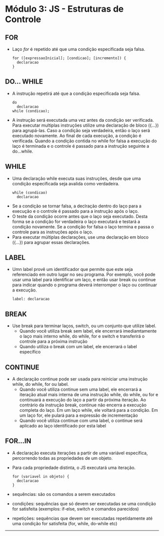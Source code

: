 # **Módulo 3: JS - Estruturas de Controle**

## **FOR**
* Laço *for* é repetido até que uma condição especificada seja falsa.
  ```
  for ([expressaoInicial]; [condicao]; [incremento]) {
    declaracao
  }
  ```

## **DO... WHILE**
* A instrução repetirá até que a condição especificada seja falsa. 
  ```
  do
    declaracao
  while (condicao);  
  ```
* A instrução será executada uma vez antes da condição ser verificada. Para executar multiplas instruções utilize uma declaração de bloco ({...}) para agrupá-las. Caso a condição seja verdadeira, então o laço será executado novamente. Ao final de cada execução, a condição é verificada. Quando a condição contida no while for falsa a execução do laço é terminada e o controle é passado para a instrução seguinte a do...while.

## **WHILE**
* Uma declaração while executa suas instruções, desde que uma condição especificada seja avalida como verdadeira.
  ```
  while (condicao)
    declaracao
  ```
* Se a condição se tornar falsa, a declração dentro do laço para a execução e o controle é passado para a instrução após o laço.
* O teste da condição ocorre antes que o laço seja executado. Desta forma se a condição for verdadeira o laço executará e testará a condição novamente. Se a condição for falsa o laço termina e passa o controle para as instruções após o laço.
* Para executar múltiplas declarações, use uma declaração em bloco ({...}) para agrupar essas declarações.

## **LABEL**
* Umn label provê um identificador que permite que este seja referenciado em outro lugar no seu programa. Por exemplo, você pode usar uma label para identificar um laço, e então usar break ou continue para indicar quando o programa deverá interromper o laço ou continuar a execução. 
  ```
  label: declaracao
  ```

## **BREAK**
* Use break para terminar laços, switch, ou um conjunto que utilize label.
  * Quando você utiliza break sem label, ele encerrará imediamtamente o laço mais interno while, do while, for e switch e transferirá o controle para a próxima instrução
  * Quando utiliza o break com um label, ele encerrará o label específico

## **CONTINUE**
* A declaração continue pode ser usada para reiniciar uma instrução while, do while, for ou label. 
  * Quando você utiliza continue sem uma label, ele encerrará a iteração atual mais interna de uma instrução while, do while, ou for e continuará a execução do laço a partir da próxima iteração. Ao contrário da instrução break, continue não encerra a execução completa do laço. Em um laço while, ele voltará para a condição. Em um laço for, ele pulará para a expressão de incrementação
  * Quando você utiliza continue com uma label, o continue será aplicado ao laço identificado por esta label

## **FOR...IN**
* A declaração executa iterações a partir de uma variável específica, percorrendo todas as propriedades de um objeto. 
* Para cada propriedade distinta, o JS executará uma iteração. 
  ```
  for (variavel in objeto) {
    declaracao
  }
  ```

* sequências: são os comandos a serem executados
* condições: sequências que só devem ser executadas se uma condição for satisfeita (exemplos: if-else, switch e comandos parecidos)
* repetições: sequências que devem ser executadas repetidamente até uma condição for satisfeita (for, while, do-while etc)
****